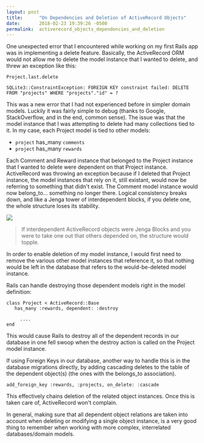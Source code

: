 ```yaml
---
layout: post
title:      "On Dependencies and Deletion of ActiveRecord Objects"
date:       2018-02-23 19:39:26 -0500
permalink:  activerecord_objects_dependencies_and_deletion
---
```


One unexpected error that I encountered while working on my first Rails app was in implementing a delete feature. Basically, the ActiveRecord ORM would not allow me to delete the model instance that I wanted to delete, and threw an exception like this: 

```
Project.last.delete

SQLite3::ConstraintException: FOREIGN KEY constraint failed: DELETE FROM "projects" WHERE "projects"."id" = ?
```

This was a new error that I had not experienced before in simpler domain models. Luckily it was fairly simple to debug (thanks to Google, StackOverflow, and in the end, common sense). The issue was that the model instance that I was attempting to delete had many collections tied to it. In my case, each Project model is tied to other models:

- ```project``` has_many ```comments```
- ```project``` has_many ```rewards```

Each Comment and Reward instance that belonged to the Project instance that I wanted to delete were dependent on that Project instance. ActiveRecord was throwing an exception because if I deleted that Project instance, the model instances that rely on it, still existant, would now be referring to something that didn't exist. The Comment model instance would now belong_to... something no longer there. Logical consistency breaks down, and like a Jenga tower of interdependent blocks, if you delete one, the whole structure loses its stability.

![](https://i.imgur.com/Vh2jIMX.png)
> If interdependent ActiveRecord objects were Jenga Blocks and you were to take one out that others depended on, the structure would topple.

In order to enable deletion of my model instance, I would first need to remove the various other model instances that reference it, so that nothing would be left in the database that refers to the would-be-deleted model instance. 

Rails can handle destroying those dependent models right in the model definition:

```
class Project < ActiveRecord::Base
   has_many :rewards, dependent: :destroy
	 
	 ....	 
end
```

This would cause Rails to destroy all of the dependent records in our database in one fell swoop when the destroy action is called on the Project model instance. 

If using Foreign Keys in our database, another way to handle this is in the database migrations directly, by adding cascading deletes to the table of the dependent object(s) (the ones with the belongs_to association).

```
add_foreign_key :rewards, :projects, on_delete: :cascade
```

This effectively chains deletion of the related object instances. Once this is taken care of, ActiveRecord won't complain. 

In general, making sure that all dependent object relations are taken into account when deleting or modifying a single object instance, is a very good thing to remember when working with more complex, interrelated databases/domain models. 


